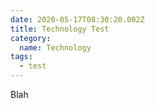 ```yaml
---
date: 2020-05-17T08:30:20.002Z
title: Technology Test
category:
  name: Technology
tags:
  - test
---
```

Blah